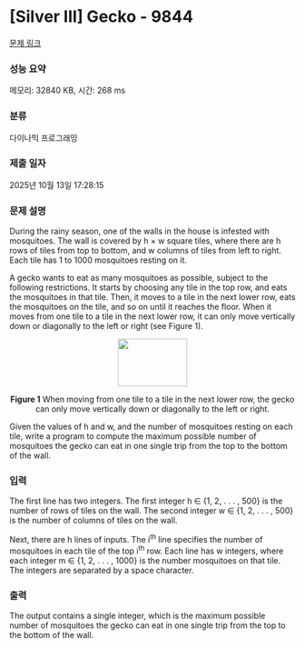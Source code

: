 # [Silver III] Gecko - 9844 

[문제 링크](https://www.acmicpc.net/problem/9844) 

### 성능 요약

메모리: 32840 KB, 시간: 268 ms

### 분류

다이나믹 프로그래밍

### 제출 일자

2025년 10월 13일 17:28:15

### 문제 설명

<p>During the rainy season, one of the walls in the house is infested with mosquitoes. The wall is covered by h × w square tiles, where there are h rows of tiles from top to bottom, and w columns of tiles from left to right. Each tile has 1 to 1000 mosquitoes resting on it.</p>

<p>A gecko wants to eat as many mosquitoes as possible, subject to the following restrictions. It starts by choosing any tile in the top row, and eats the mosquitoes in that tile. Then, it moves to a tile in the next lower row, eats the mosquitoes on the tile, and so on until it reaches the floor. When it moves from one tile to a tile in the next lower row, it can only move vertically down or diagonally to the left or right (see Figure 1).</p>

<p style="text-align: center;"><img alt="" src="https://upload.acmicpc.net/df862d85-3e0d-45ba-bd65-6cd628289861/-/preview/" style="width: 122px; height: 84px;"></p>

<p style="text-align: center;"><strong>Figure 1</strong> When moving from one tile to a tile in the next lower row, the gecko can only move vertically down or diagonally to the left or right.</p>

<p>Given the values of h and w, and the number of mosquitoes resting on each tile, write a program to compute the maximum possible number of mosquitoes the gecko can eat in one single trip from the top to the bottom of the wall.</p>

### 입력 

 <p>The first line has two integers. The first integer h ∈ {1, 2, . . . , 500} is the number of rows of tiles on the wall. The second integer w ∈ {1, 2, . . . , 500} is the number of columns of tiles on the wall.</p>

<p>Next, there are h lines of inputs. The i<sup>th</sup> line specifies the number of mosquitoes in each tile of the top i<sup>th</sup> row. Each line has w integers, where each integer m ∈ {1, 2, . . . , 1000} is the number mosquitoes on that tile. The integers are separated by a space character.</p>

### 출력 

 <p>The output contains a single integer, which is the maximum possible number of mosquitoes the gecko can eat in one single trip from the top to the bottom of the wall.</p>


